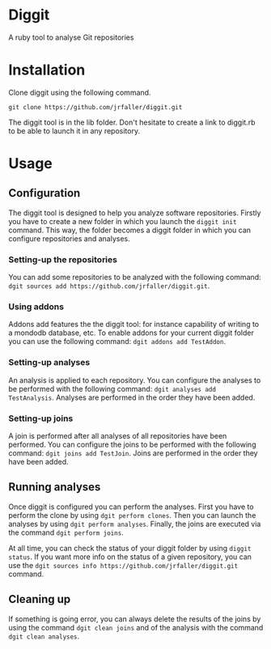 # Diggit

A ruby tool to analyse Git repositories

# Installation

Clone diggit using the following command.

```
git clone https://github.com/jrfaller/diggit.git
```

The diggit tool is in the lib folder. Don't hesitate to create a link to diggit.rb to be able to launch it in any repository.

# Usage

## Configuration

The diggit tool is designed to help you analyze software repositories. Firstly you have to create a new folder in which you launch the `diggit init` command. This way, the folder becomes a diggit folder in which you can configure repositories and analyses.

### Setting-up the repositories

You can add some repositories to be analyzed with the following command: `dgit sources add https://github.com/jrfaller/diggit.git`.

### Using addons

Addons add features the the diggit tool: for instance capability of writing to a mondodb database, etc. To enable addons for your current diggit folder you can use the following command: `dgit addons add TestAddon`.

### Setting-up analyses

An analysis is applied to each repository. You can configure the analyses to be performed with the following command: `dgit analyses add TestAnalysis`. Analyses are performed in the order they have been added.

### Setting-up joins

A join is performed after all analyses of all repositories have been performed. You can configure the joins to be performed with the following command: `dgit joins add TestJoin`. Joins are performed in the order they have been added.

## Running analyses

Once diggit is configured you can perform the analyses. First you have to perform the clone by using `dgit perform clones`. Then you can launch the analyses by using `dgit perform analyses`. Finally, the joins are executed via the command `dgit perform joins`.

At all time, you can check the status of your diggit folder by using `diggit status`. If you want more info on the status of a given repository, you can use the `dgit sources info https://github.com/jrfaller/diggit.git` command.

## Cleaning up

If something is going error, you can always delete the results of the joins by using the command `dgit clean joins` and of the analysis with the command `dgit clean analyses`.
